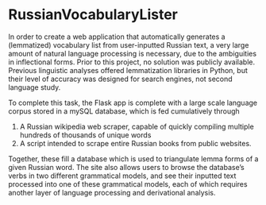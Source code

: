 # RussianVocabularyLister


In order to create a web application that automatically generates a (lemmatized) vocabulary list from user-inputted Russian text, a very large amount of natural language processing is necessary, due to the ambiguities in inflectional forms. Prior to this project, no solution was publicly available. Previous linguistic analyses offered lemmatization libraries in Python, but their level of accuracy was designed for search engines, not second language study. 

To complete this task, the Flask app is complete with a large scale language corpus stored in a mySQL database, which is fed cumulatively through 
1) A Russian wikipedia web scraper, capable of quickly compiling multiple hundreds of thousands of unique words
2) A script intended to scrape entire Russian books from public websites. 

Together, these fill a database which is used to triangulate lemma forms of a given Russian word. The site also allows users to browse the database’s verbs in two different grammatical models, and see their inputted text processed into one of these grammatical models, each of which requires another layer of language processing and derivational analysis.

